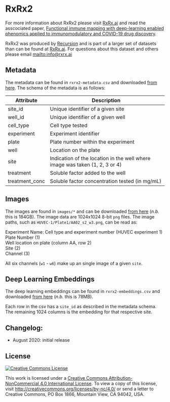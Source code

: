 # RxRx2

For more information about RxRx2 please visit [RxRx.ai][rxrx2] and read the asscociated paper, [Functional immune mapping with deep-learning enabled phenomics applied to immunomodulatory and COVID-19 drug discovery][paper].

RxRx2 was produced by [Recursion][recursion] and is part of a larger set of datasets than can be found at [RxRx.ai][rxrx]. For questions about this dataset and others please email [mailto:info@rxrx.ai](info@rxrx.ai)


## Metadata

The metadata can be found in `rxrx2-metadata.csv` and downloaded [from here][download]. The schema of the metadata is as follows:

| Attribute         | Description                                                                 |
|-------------------|-----------------------------------------------------------------------------|
| site_id           | Unique identifier of a given site                                           |
| well_id           | Unique identifier of a given well                                           |
| cell_type         | Cell type tested                                                            |
| experiment        | Experiment identifier                                                       |
| plate             | Plate number within the experiment                                          |
| well              | Location on the plate                                                       |
| site              | Indication of the location in the well where image was taken (1, 2, 3 or 4) |
| treatment         | Soluble factor added to the well                                            |
| treatment_conc    | Soluble factor concentration tested (in mg/mL)                              |


## Images

The images are found in `images/*` and can be downloaded [from here][download] (*n.b.* this is 184GB).
The image data are 1024x1024 8-bit `png` files. The image paths, such as `HUVEC-1/Plate1/AA02_s2_w3.png`, can be read as:

Experiment Name: Cell type and experiment number (HUVEC experiment 1)       
Plate Number (1)               
Well location on plate (column AA, row 2)           
Site (2)            
Channel (3)                  

All six channels (`w1` - `w6`) make up an single image of a given `site`.


## Deep Learning Embeddings


The deep learning embeddings can be found in `rxrx2-embeddings.csv` and downloaded [from here][download] (*n.b.* this is 78MB).

Each row in the csv has a `site_id` as described in the metadata schema. The remaining 1024 columns is the embedding for that respective site.


## Changelog:
- August 2020: initial release


## License


<a rel="license" href="http://creativecommons.org/licenses/by-nc/4.0/"><img alt="Creative Commons License" style="border-width:0" src="https://i.creativecommons.org/l/by-nc/4.0/88x31.png" /></a><br />

This work is licensed under a <a rel="license" href="http://creativecommons.org/licenses/by-nc/4.0/">Creative Commons Attribution-NonCommercial 4.0 International License</a>. To view a copy of this license, visit http://creativecommons.org/licenses/by-nc/4.0/ or send a letter to Creative Commons, PO Box 1866, Mountain View, CA 94042, USA.


[rxrx]: http://rxrx.ai
[rxrx2]: https://rxrx.ai/rxrx2
[paper]: https://www.biorxiv.org/content/10.1101/2020.08.02.233064v1
[recursion]: http://recursionpharma.com
[download]: https://rxrx.ai/rxrx2#Download
